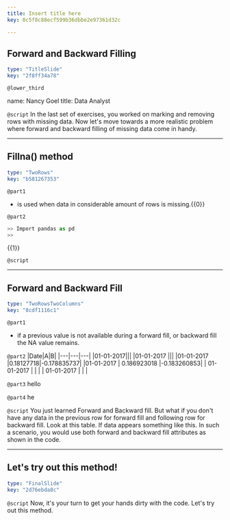 ```yaml
---
title: Insert title here
key: 0c5f8c88ecf599b36dbbe2e97361d32c

---
```

## Forward and Backward Filling

```yaml
type: "TitleSlide"
key: "2f8ff34a78"
```

`@lower_third`

name: Nancy Goel
title: Data Analyst


`@script`
In the last set of exercises, you worked on marking and removing rows with missing data. Now let's move towards a more realistic problem where forward and backward filling of missing data come in handy.


---
## Fillna() method

```yaml
type: "TwoRows"
key: "b581267353"
```

`@part1`
- is used when data in considerable amount of rows is missing.{{0}}


`@part2`
```Python
>> Import pandas as pd
>> 
```
{{1}}


`@script`



---
## Forward and Backward Fill

```yaml
type: "TwoRowsTwoColumns"
key: "8cdf1116c1"
```

`@part1`
- if a previous value is not available during a forward fill, or backward fill the NA value remains.


`@part2`
|Date|A|B|
|---|---|---|
|01-01-2017|||
|01-01-2017 |||
|01-01-2017 |0.18127718|-0.178835737|
|01-01-2017 | 0.186923018 |-0.183260853|
| 01-01-2017 | | |
| 01-01-2017 | | |


`@part3`
hello


`@part4`
he


`@script`
You just learned Forward and Backward fill. But what if you don't have any data in the previous row for forward fill and following row for backward fill. Look at this table. If data appears something like this. In such a scenario, you would use both forward and backward fill attributes as shown in the code.


---
## Let's try out this method!

```yaml
type: "FinalSlide"
key: "2d76ebda8c"
```

`@script`
Now, it's your turn to get your hands dirty with the code. Let's try out this method.

